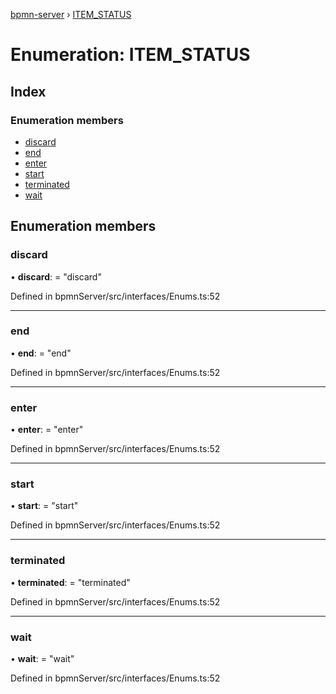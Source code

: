 [bpmn-server](../README.md) › [ITEM_STATUS](item_status.md)

# Enumeration: ITEM_STATUS

## Index

### Enumeration members

* [discard](item_status.md#discard)
* [end](item_status.md#end)
* [enter](item_status.md#enter)
* [start](item_status.md#start)
* [terminated](item_status.md#terminated)
* [wait](item_status.md#wait)

## Enumeration members

###  discard

• **discard**: = "discard"

Defined in bpmnServer/src/interfaces/Enums.ts:52

___

###  end

• **end**: = "end"

Defined in bpmnServer/src/interfaces/Enums.ts:52

___

###  enter

• **enter**: = "enter"

Defined in bpmnServer/src/interfaces/Enums.ts:52

___

###  start

• **start**: = "start"

Defined in bpmnServer/src/interfaces/Enums.ts:52

___

###  terminated

• **terminated**: = "terminated"

Defined in bpmnServer/src/interfaces/Enums.ts:52

___

###  wait

• **wait**: = "wait"

Defined in bpmnServer/src/interfaces/Enums.ts:52
